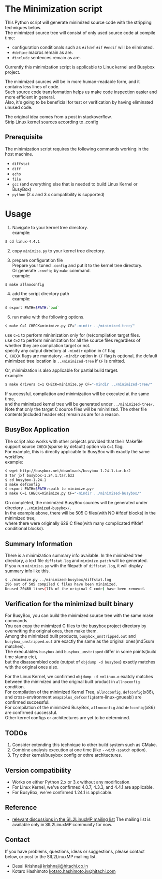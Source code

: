 # The Minimization script

This Python script will generate minimized source code with the stripping techniques below.  
The minimized source tree will consist of only used source code at compile time:
* configuration conditionals such as `#ifdef` `#if` `#endif` will be eliminated.
* `#define` macros remain as are.
* `#include` sentences remain as are.
  
Currently this minimization script is applicable to Linux kernel and Busybox project.  

The minimized sources will be in more human-readable form, and it contains less lines of code.  
Such source code transformation helps us make code inspection easier and more efficient in general.  
Also, it's going to be beneficial for test or verification by having eliminated unused code.
  
The original idea comes from a post in stackoverflow.  
[Strip Linux kernel sources according to .config](http://stackoverflow.com/questions/7353640/strip-linux-kernel-sources-according-to-config)
    
## Prerequisite
The minimization script requires the following commands working in the host machine.
* `diffstat`
* `diff`
* `echo`
* `file`
* `gcc` (and everything else that is needed to build Linux Kernel or BusyBox)
* `python` (2.x and 3.x compatibility is supported)
  
# Usage 
1. Navigate to your kernel tree directory.  
example:
```bash
$ cd linux-4.4.1
```

2. copy `minimize.py` to your kernel tree directory.

3. prepare configuration file  
Prepare your tuned `.config` and put it to the kernel tree directory.  
Or generate `.config` by `make` command.  
example:
```bash
$ make allnoconfig
```

4. add the script directory path  
example:
```bash
$ export PATH=$PATH:`pwd`
```

5. run make with the following options.
```bash
$ make C=1 CHECK=minimize.py CF="-mindir ../minimized-tree/"
```
use `C=1` to perform minimization only for (re)compilation target files.  
use `C=2` to perform minimization for all the source files regardless of whether they are compilation target or not.  
specify any output directory at `-mindir` option in `CF` flag  
`C`, `CHECK` flags are mandatory. `-mindir` option in `CF` flag is optional, the default minimized tree location is `../minimized-tree` if `CF` is omitted.  
  
  
Or, minimization is also applicable for partial build target.  
example:
```bash
$ make drivers C=1 CHECK=minimize.py CF="-mindir ../minimized-tree/"
```

If successful, compilation and minimization will be executed at the same time,  
and the minimized kernel tree will be generated under `../minimized-tree/`.  
Note that only the target C source files will be minimized. The other file contents(included header etc) remain as are for a reason.  

## BusyBox Application
The script also works with other projects provided that their Makefile support source `CHECK`(sparse by default) option via `C=1` flag.  
For example, this is directly applicable to BusyBox with exactly the same workflow.  
example:
```bash
$ wget http://busybox.net/downloads/busybox-1.24.1.tar.bz2
$ tar jxf busybox-1.24.1.tar.bz2
$ cd busybox-1.24.1
$ make defconfig
$ export PATH=$PATH:<path to minimize.py>
$ make C=1 CHECK=minimize.py CF="-mindir ../minimized-busybox/"
```
  
  
On completed, the minimized BusyBox sources will be generated under directory `../minimized-busybox/`.  
In the example above, there will be 505 C files(with NO #ifdef blocks) in the minimized tree,  
where there were originally 629 C files(with many complicated #ifdef conditional blocks).  
  
## Summary Information
There is a minimization summary info available. In the minimized tree directory, a text file `diffstat.log` and `minimize.patch` will be generated.  
If you run `minimize.py` with the filepath of `diffstat.log`, it will display summary info like this.  
```bash
$ ./minimize.py ../minimized-busybox/diffstat.log 
296 out of 505 compiled C files have been minimized.
Unused 20460 lines(11% of the original C code) have been removed.
```

## Verification for the minimized built binary
For BusyBox, you can build the minimized source tree with the same make commands.  
You can copy the minimized C files to the busybox project directory by overwriting the original ones, then make them.  
Among the minimized built products, `busybox_unstripped.out` and `busybox_unstripped.out` are exactly the same as the original ones(md5sum matches).  
The executables `busybox` and `busybox_unstripped` differ in some points(build time stamp etc),  
but the disassembled code (output of `objdump -d busybox`) exactly matches with the original ones also.  
  
For the Linux Kernel, we confirmed `objdump -d vmlinux.o` exatcly matches between the minimized and the original built product in `allnoconfig` condition.  
For compilation of the minimized Kernel Tree, `allnoconfig`, `defconfig`(x86), and cross-environment `omap2plus_defconfig`(arm-linux-gnueabi) are confirmed successful.  
For compilation of the minimized BusyBox, `allnoconfig` and `defconfig`(x86) are confirmed successful.  
Other kernel configs or architectures are yet to be determined.  
  
## TODOs
1. Consider extending this technique to other build system such as CMake.
2. Combine analysis execution at one time (like `--with-spatch` option).
3. Try other kernel/busybox config or othre architectures.

## Version compatibility
* Works on either Python 2.x or 3.x without any modification. 
* For Linux Kernel, we've confirmed 4.0.7, 4.3.3, and 4.4.1 are applicable.
* For BusyBox, we've confirmed 1.24.1 is applicable.


## Reference
* [relevant discussions in the SIL2LinuxMP mailing list](http://lists.osadl.org/pipermail/sil2linuxmp/2015-October/000142.html)
The mailing list is available only in SIL2LinuxMP community for now.


## Contact
If you have problems, questions, ideas or suggestions, please contact below, or post to the SIL2LinuxMP mailing list.
* Desai Krishnaji <krishnaji@hitachi.co.in>
* Kotaro Hashimoto <kotaro.hashimoto.jv@hitachi.com>
